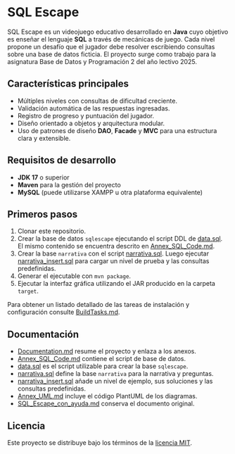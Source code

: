 # SQL Escape

SQL Escape es un videojuego educativo desarrollado en **Java** cuyo objetivo es enseñar el lenguaje **SQL** a través de mecánicas de juego. Cada nivel propone un desafío que el jugador debe resolver escribiendo consultas sobre una base de datos ficticia. El proyecto surge como trabajo para la asignatura Base de Datos y Programación 2 del año lectivo 2025.

## Características principales
- Múltiples niveles con consultas de dificultad creciente.
- Validación automática de las respuestas ingresadas.
- Registro de progreso y puntuación del jugador.
- Diseño orientado a objetos y arquitectura modular.
- Uso de patrones de diseño **DAO**, **Facade** y **MVC** para una estructura
  clara y extensible.

## Requisitos de desarrollo
- **JDK 17** o superior
- **Maven** para la gestión del proyecto
- **MySQL** (puede utilizarse XAMPP u otra plataforma equivalente)

## Primeros pasos
1. Clonar este repositorio.
2. Crear la base de datos `sqlescape` ejecutando el script DDL de [data.sql](data.sql). El mismo contenido se encuentra descrito en [Annex_SQL_Code.md](Annex_SQL_Code.md).
3. Crear la base `narrativa` con el script [narrativa.sql](narrativa.sql). Luego ejecutar [narrativa_insert.sql](narrativa_insert.sql) para cargar un nivel de prueba y las consultas predefinidas.
4. Generar el ejecutable con `mvn package`.
5. Ejecutar la interfaz gráfica utilizando el JAR producido en la carpeta `target`.


Para obtener un listado detallado de las tareas de instalación y configuración consulte [BuildTasks.md](BuildTasks.md).

## Documentación
- [Documentation.md](Documentation.md) resume el proyecto y enlaza a los anexos.
- [Annex_SQL_Code.md](Annex_SQL_Code.md) contiene el script de base de datos.
- [data.sql](data.sql) es el script utilizable para crear la base `sqlescape`.
- [narrativa.sql](narrativa.sql) define la base `narrativa` para la narrativa y preguntas.
- [narrativa_insert.sql](narrativa_insert.sql) añade un nivel de ejemplo, sus soluciones y las consultas predefinidas.
- [Annex_UML.md](Annex_UML.md) incluye el código PlantUML de los diagramas.
- [SQL_Escape_con_ayuda.md](SQL_Escape_con_ayuda.md) conserva el documento original.

## Licencia
Este proyecto se distribuye bajo los términos de la [licencia MIT](LICENSE).
